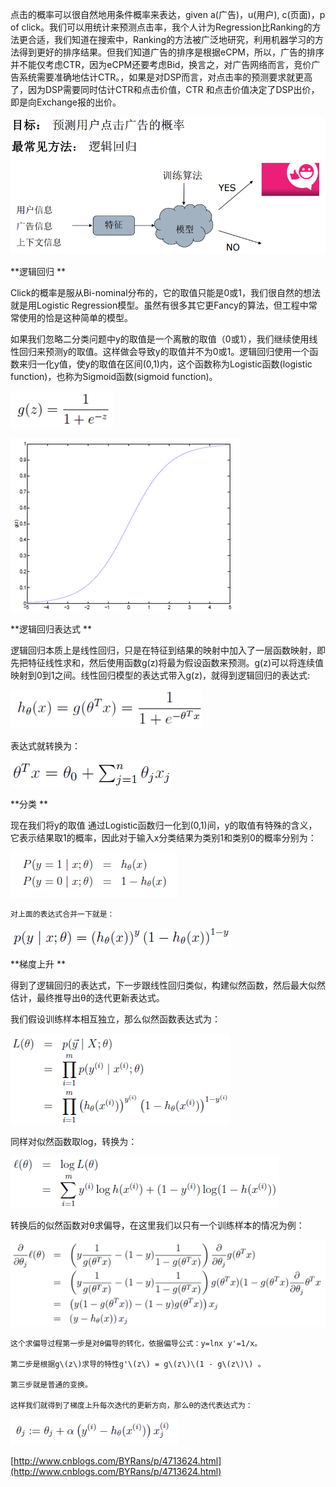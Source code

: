 点击的概率可以很自然地用条件概率来表达，given a\(广告\)，u\(用户\), c\(页面\)，p of click。我们可以用统计来预测点击率，我个人计为Regression比Ranking的方法更合适，我们知道在搜索中，Ranking的方法被广泛地研究，利用机器学习的方法得到更好的排序结果。但我们知道广告的排序是根据eCPM，所以，广告的排序并不能仅考虑CTR，因为eCPM还要考虑Bid，换言之，对广告网络而言，竞价广告系统需要准确地估计CTR。，如果是对DSP而言，对点击率的预测要求就更高了，因为DSP需要同时估计CTR和点击价值，CTR 和点击价值决定了DSP出价，即是向Exchange报的出价。

 
![](/assets/1007802-20170216143239347-923401999.png)

**逻辑回归
**

Click的概率是服从Bi-nominal分布的，它的取值只能是0或1，我们很自然的想法就是用Logistic Regression模型。虽然有很多其它更Fancy的算法，但工程中常常使用的恰是这种简单的模型。

如果我们忽略二分类问题中y的取值是一个离散的取值（0或1），我们继续使用线性回归来预测y的取值。这样做会导致y的取值并不为0或1。逻辑回归使用一个函数来归一化y值，使y的取值在区间\(0,1\)内，这个函数称为Logistic函数\(logistic function\)，也称为Sigmoid函数\(sigmoid function\)。

 
![](/assets/26.png)

![](/assets/081805416596276.png)

**逻辑回归表达式
**

逻辑回归本质上是线性回归，只是在特征到结果的映射中加入了一层函数映射，即先把特征线性求和，然后使用函数g\(z\)将最为假设函数来预测。g\(z\)可以将连续值映射到0到1之间。线性回归模型的表达式带入g\(z\)，就得到逻辑回归的表达式:

     
![](/assets/28.png)

表达式就转换为：

     
![](/assets/29.png)

**分类
**

现在我们将y的取值 通过Logistic函数归一化到\(0,1\)间，y的取值有特殊的含义，它表示结果取1的概率，因此对于输入x分类结果为类别1和类别0的概率分别为：

     
![](/assets/30.png)

    对上面的表达式合并一下就是：

     
![](/assets/31.png)

**梯度上升
**

得到了逻辑回归的表达式，下一步跟线性回归类似，构建似然函数，然后最大似然估计，最终推导出θ的迭代更新表达式。

我们假设训练样本相互独立，那么似然函数表达式为：

     
![](/assets/34.png)

同样对似然函数取log，转换为：

     
![](/assets/35.png)

转换后的似然函数对θ求偏导，在这里我们以只有一个训练样本的情况为例：

     
![](/assets/36.png)

    这个求偏导过程第一步是对θ偏导的转化，依据偏导公式：y=lnx y'=1/x。

    第二步是根据g\(z\)求导的特性g'\(z\) = g\(z\)\(1 - g\(z\)\) 。

    第三步就是普通的变换。

    这样我们就得到了梯度上升每次迭代的更新方向，那么θ的迭代表达式为：

![](/assets/37.png)

[http://www.cnblogs.com/BYRans/p/4713624.html](http://www.cnblogs.com/BYRans/p/4713624.html)



